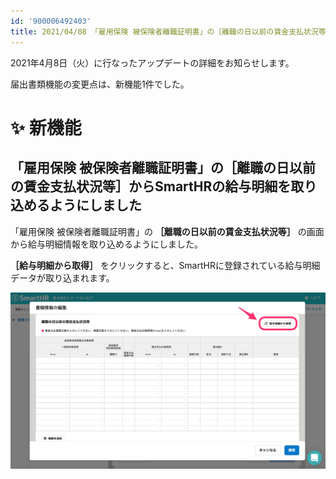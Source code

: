 ```yaml
---
id: '900006492403'
title: 2021/04/08 「雇用保険 被保険者離職証明書」の［離職の日以前の賃金支払状況等］で給与明細情報を取り込めるようにしました
---
```

2021年4月8日（火）に行なったアップデートの詳細をお知らせします。

届出書類機能の変更点は、新機能1件でした。

# ✨ 新機能

## 「雇用保険 被保険者離職証明書」の［離職の日以前の賃金支払状況等］からSmartHRの給与明細を取り込めるようにしました

「雇用保険 被保険者離職証明書」の **［離職の日以前の賃金支払状況等］** の画面から給与明細情報を取り込めるようにしました。

 **［給与明細から取得］** をクリックすると、SmartHRに登録されている給与明細データが取り込まれます。

![__________2021-04-09_9_14_09.png](./__________2021-04-09_9_14_09.png)
